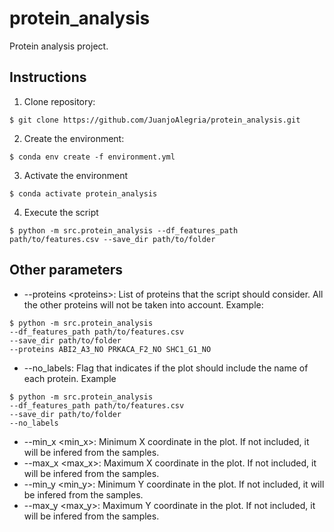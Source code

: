 # protein_analysis
Protein analysis project.

Instructions
------------

1. Clone repository:
```
$ git clone https://github.com/JuanjoAlegria/protein_analysis.git
```

2. Create the environment:
```
$ conda env create -f environment.yml
```

3. Activate the environment
```
$ conda activate protein_analysis
```

4. Execute the script

```
$ python -m src.protein_analysis --df_features_path path/to/features.csv --save_dir path/to/folder
```

Other parameters
----------------

- --proteins \<proteins\>: List of proteins that the script should consider. All the other proteins will not be taken into account. Example:

```
$ python -m src.protein_analysis
--df_features_path path/to/features.csv
--save_dir path/to/folder
--proteins ABI2_A3_NO PRKACA_F2_NO SHC1_G1_NO
```

- --no_labels: Flag that indicates if the plot should include the name of each protein. Example
```
$ python -m src.protein_analysis
--df_features_path path/to/features.csv
--save_dir path/to/folder
--no_labels
```

- --min_x \<min_x\>: Minimum X coordinate in the plot. If not included, it will be infered from the samples.
- --max_x \<max_x\>: Maximum X coordinate in the plot. If not included, it will be infered from the samples.
- --min_y \<min_y\>: Minimum Y coordinate in the plot. If not included, it will be infered from the samples.
- --max_y \<max_y\>: Maximum Y coordinate in the plot. If not included, it will be infered from the samples.



